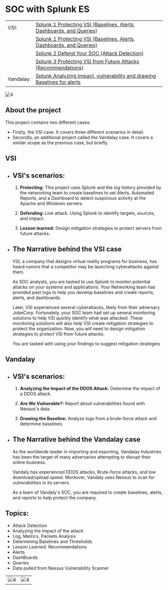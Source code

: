 # SOC with Splunk ES

|||
| --- | --- |
| VSI: | [Splunk 1 Protecting VSI (Baselines, Alerts, Dashboards, and Queries)](/Splunk%201%20Protecting%20VSI%20(Baselines%2C%20Alerts%2C%20Dashboards%2C%20and%20Queries).md) |
| | [Splunk 1 Protecting VSI (Baselines, Alerts, Dashboards, and Queries)](/Splunk%201%20Protecting%20VSI%20(Baselines%2C%20Alerts%2C%20Dashboards%2C%20and%20Queries).md) |
| | [Splunk 2 Defend Your SOC (Attack Detection)](/Splunk%202%20Defend%20Your%20SOC%20(Attack%20Detection).md) |
| | [Splunk 3 Protecting VSI from Future Attacks (Recommendations)](/Splunk%203%20Protecting%20VSI%20from%20Future%20Attacks%20(Recommendations).md) |
| Vandalay: | [Splunk Analyzing Impact, vulnerability and drawing Baselines for alerts](/Splunk%20Analyzing%20Impact%2C%20vulnerability%20and%20drawing%20Baselines%20for%20alerts.md) |

![4](/Images/2/8.png)

## About the project

This project contains two different cases:

- Firstly, the VSI case. It covers three different scenarios in detail.
- Secondly, an additional project called the Vandalay case. It covers a similar scope as the previous case, but briefly. 

## VSI

- ## VSI's scenarios:

    1. **Protecting:** This project uses Splunk and the log history provided by the networking team to create baselines to set Alerts, Automated Reports, and a Dashboard to detect suspicious activity at the Apache and Windows servers.

    2. **Defending:**  Live attack. Using Splunk to identify targets, sources, and impact.

    3. **Lesson learned:** Design mitigation strategies to protect servers from future attacks.

- ## **The Narrative behind the VSI case**

    VSI, a company that designs virtual reality programs for business, has heard rumors that a competitor may be launching cyberattacks against them. 

    As SOC analysts, you are tasked to use Splunk to monitor potential attacks on your systems and applications. Your Networking team has provided past logs to help you develop baselines and create reports, alerts, and dashboards.

    Later, VSI experienced several cyberattacks, likely from their adversary JobeCorp. Fortunately, your SOC team had set up several monitoring solutions to help VSI quickly identify what was attacked. These monitoring solutions will also help VSI create mitigation strategies to protect the organization. Now, you will need to design mitigation strategies to protect VSI from future attacks.

    You are tasked with using your findings to suggest mitigation strategies

## Vandalay

- ## VSI's scenarios:

    1. **Analyzing the Impact of the DDOS Attack:** Determine the impact of a DDOS attack.

    2. **Are We Vulnerable?:** Report about vulnerabilities found with Nessus's data.

    3. **Drawing the Baseline:** Analyze logs from a brute-force attack and determine baselines.

- ## **The Narrative behind the Vandalay case**
    As the worldwide leader in importing and exporting, Vandalay Industries has been the target of many adversaries attempting to disrupt their online business. 

    Vandaly has experienced DDOS attacks, Brute-force attacks, and low download/upload speed. Moreover, Vandaly uses Nessus to scan for vulnerabilities in its servers. 

    As a team of Vandaly's SOC, you are required to create baselines, alerts, and reports to help protect the company.



## Topics:
- Attack Detection
- Analyzing the Impact of the attack
- Log, Metrics, Packets Analysis
- Determining Baselines and Thresholds
- Lesson Learned. Recommendations
- Alerts
- DashBoards
- Queries
- Data pulled from Nessus Vulnerability Scanner

| | |
| -- | -- |
| ![4](/Images/3/4.png) | ![4](/Images/2/9.png) |


